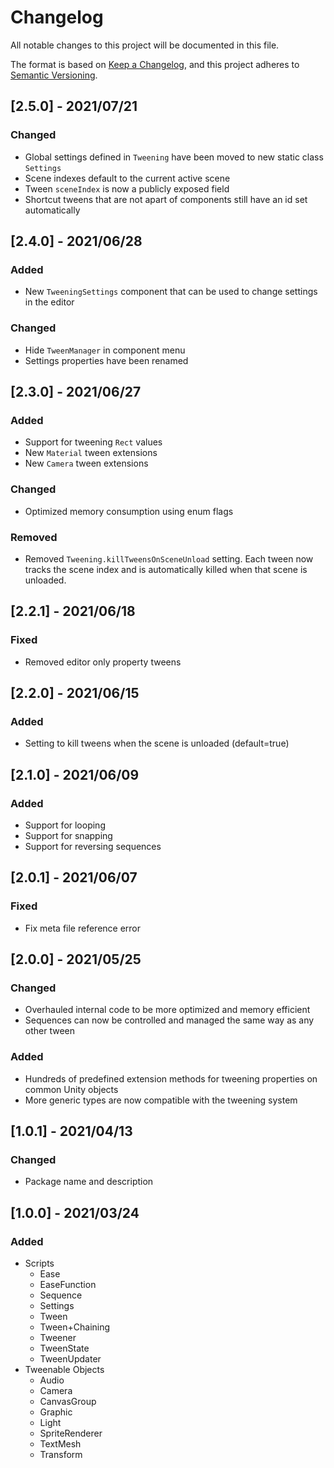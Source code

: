 # Changelog

All notable changes to this project will be documented in this file.

The format is based on [Keep a Changelog](https://keepachangelog.com/en/1.0.0/),
and this project adheres to [Semantic Versioning](https://semver.org/spec/v2.0.0.html).

## [2.5.0] - 2021/07/21

### Changed

- Global settings defined in `Tweening` have been moved to new static class `Settings`
- Scene indexes default to the current active scene
- Tween `sceneIndex` is now a publicly exposed field
- Shortcut tweens that are not apart of components still have an id set automatically

## [2.4.0] - 2021/06/28

### Added

- New `TweeningSettings` component that can be used to change settings in the editor

### Changed

- Hide `TweenManager` in component menu
- Settings properties have been renamed

## [2.3.0] - 2021/06/27

### Added

- Support for tweening `Rect` values
- New `Material` tween extensions
- New `Camera` tween extensions

### Changed

- Optimized memory consumption using enum flags

### Removed

- Removed `Tweening.killTweensOnSceneUnload` setting. Each tween now tracks the scene index and is automatically killed when that scene is unloaded.

## [2.2.1] - 2021/06/18

### Fixed

- Removed editor only property tweens

## [2.2.0] - 2021/06/15

### Added

- Setting to kill tweens when the scene is unloaded (default=true)

## [2.1.0] - 2021/06/09

### Added

- Support for looping
- Support for snapping
- Support for reversing sequences

## [2.0.1] - 2021/06/07

### Fixed

- Fix meta file reference error

## [2.0.0] - 2021/05/25

### Changed

- Overhauled internal code to be more optimized and memory efficient
- Sequences can now be controlled and managed the same way as any other tween

### Added

- Hundreds of predefined extension methods for tweening properties on common Unity objects
- More generic types are now compatible with the tweening system

## [1.0.1] - 2021/04/13

### Changed

- Package name and description

## [1.0.0] - 2021/03/24

### Added

- Scripts
  - Ease
  - EaseFunction
  - Sequence
  - Settings
  - Tween
  - Tween+Chaining
  - Tweener
  - TweenState
  - TweenUpdater
- Tweenable Objects
  - Audio
  - Camera
  - CanvasGroup
  - Graphic
  - Light
  - SpriteRenderer
  - TextMesh
  - Transform
